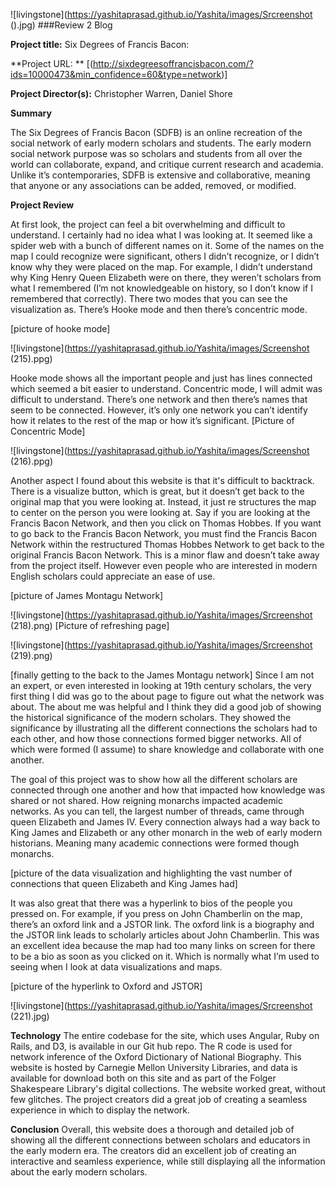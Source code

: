 ![livingstone](https://yashitaprasad.github.io/Yashita/images/Srcreenshot ().jpg)
###Review 2 Blog 

**Project title:** Six Degrees of Francis Bacon: 

**Project URL: ** [(http://sixdegreesoffrancisbacon.com/?ids=10000473&min_confidence=60&type=network)]

**Project Director(s):** Christopher Warren, Daniel Shore 

**Summary**

The Six Degrees of Francis Bacon (SDFB) is an online recreation of the social network of early modern scholars and students. The early modern social network purpose was so scholars and students from all over the world can collaborate, expand, and critique current research and academia. Unlike it’s contemporaries, SDFB is extensive and collaborative, meaning that anyone or any associations can be added, removed, or modified. 

**Project Review**

At first look, the project can feel a bit overwhelming and difficult to understand. I certainly had no idea what I was looking at. It seemed like a spider web with a bunch of different names on it. Some of the names on the map I could recognize were significant, others I didn’t recognize, or I didn’t know why they were placed on the map. For example, I didn’t understand why King Henry Queen Elizabeth were on there, they weren’t scholars from what I remembered (I’m not knowledgeable on history, so I don’t know if I remembered that correctly). There two modes that you can see the visualization as. There’s Hooke mode and then there’s concentric mode. 


[picture of hooke mode]

![livingstone](https://yashitaprasad.github.io/Yashita/images/Screenshot (215).ppg)


Hooke mode shows all the important people and just has lines connected which seemed a bit easier to understand. Concentric mode, I will admit was difficult to understand. There’s one network and then there’s names that seem to be connected. However, it’s only one network you can’t identify how it relates to the rest of the map or how it’s significant. 
[Picture of Concentric Mode]

![livingstone](https://yashitaprasad.github.io/Yashita/images/Screenshot (216).ppg)


Another aspect I found about this website is that it's difficult to backtrack. There is a visualize button, which is great, but it doesn’t get back to the original map that you were looking at. Instead, it just re structures the map to center on the person you were looking at. Say if you are looking at the Francis Bacon Network, and then you click on Thomas Hobbes. If you want to go back to the Francis Bacon Network, you must find the Francis Bacon Network within the restructured Thomas Hobbes Network to get back to the original Francis Bacon Network. This is a minor flaw and doesn’t take away from the project itself. However even people who are interested in modern English scholars could appreciate an ease of use. 


[picture of James Montagu Network]

![livingstone](https://yashitaprasad.github.io/Yashita/images/Srcreenshot (218).png)
[Picture of refreshing page]

![livingstone](https://yashitaprasad.github.io/Yashita/images/Srcreenshot (219).png)

[finally getting to the back to the James Montagu network] 
Since I am not an expert, or even interested in looking at 19th century scholars, the very first thing I did was go to the about page to figure out what the network was about. The about me was helpful and I think they did a good job of showing the historical significance of the modern scholars. They showed the significance by illustrating all the different connections the scholars had to each other, and how those connections formed bigger networks. All of which were formed (I assume) to share knowledge and collaborate with one another. 


The goal of this project was to show how all the different scholars are connected through one another and how that impacted how knowledge was shared or not shared. How reigning monarchs impacted academic networks. As you can tell, the largest number of threads, came through queen Elizabeth and James IV. Every connection always had a way back to King James and Elizabeth or any other monarch in the web of early modern historians. Meaning many academic connections were formed though monarchs. 


[picture of the data visualization and highlighting the vast number of connections that queen Elizabeth and King James had]

It was also great that there was a hyperlink to bios of the people you pressed on. For example, if you press on John Chamberlin on the map, there’s an oxford link and a JSTOR link. The oxford link is a biography and the JSTOR link leads to scholarly articles about John Chamberlin. This was an excellent idea because the map had too many links on screen for there to be a bio as soon as you clicked on it. Which is normally what I’m used to seeing when I look at data visualizations and maps. 


[picture of the hyperlink to Oxford and JSTOR]

![livingstone](https://yashitaprasad.github.io/Yashita/images/Srcreenshot (221).jpg)


**Technology**
 The entire codebase for the site, which uses Angular, Ruby on Rails, and D3, is available in our Git hub repo. The R code is used for network inference of the Oxford Dictionary of National Biography. This website is hosted by Carnegie Mellon University Libraries, and data is available for download both on this site and as part of the Folger Shakespeare Library's digital collections. The website worked great, without few glitches. The project creators did a great job of creating a seamless experience in which to display the network. 
 
 
**Conclusion**
Overall, this website does a thorough and detailed job of showing all the different connections between scholars and educators in the early modern era. The creators did an excellent job of creating an interactive and seamless experience, while still displaying all the information about the early modern scholars. 
